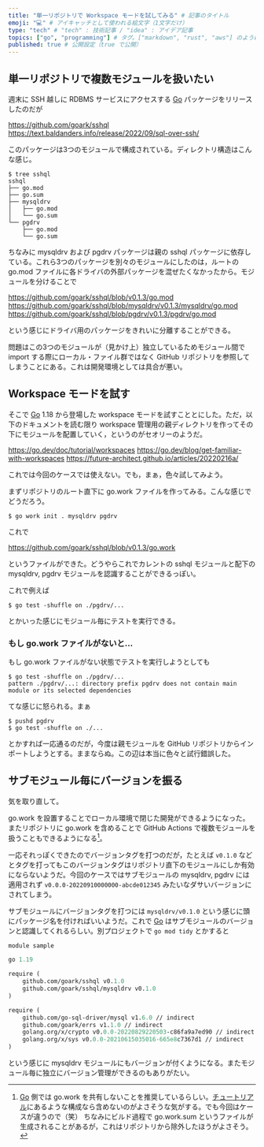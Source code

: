 ```yaml
---
title: "単一リポジトリで Workspace モードを試してみる" # 記事のタイトル
emoji: "💻" # アイキャッチとして使われる絵文字（1文字だけ）
type: "tech" # "tech" : 技術記事 / "idea" : アイデア記事
topics: ["go", "programming"] # タグ。["markdown", "rust", "aws"] のように指定する
published: true # 公開設定（true で公開）
---
```


## 単一リポジトリで複数モジュールを扱いたい

週末に SSH 越しに RDBMS サービスにアクセスする [Go] パッケージをリリースしたのだが

https://github.com/goark/sshql
https://text.baldanders.info/release/2022/09/sql-over-ssh/

このパッケージは3つのモジュールで構成されている。ディレクトリ構造はこんな感じ。

```
$ tree sshql
sshql
├── go.mod
├── go.sum
├── mysqldrv
│   ├── go.mod
│   └── go.sum
└── pgdrv
    ├── go.mod
    └── go.sum
```

ちなみに mysqldrv および pgdrv パッケージは親の sshql パッケージに依存している。これら3つのパッケージを別々のモジュールにしたのは，ルートの go.mod ファイルに各ドライバの外部パッケージを混ぜたくなかったから。モジュールを分けることで

https://github.com/goark/sshql/blob/v0.1.3/go.mod
https://github.com/goark/sshql/blob/mysqldrv/v0.1.3/mysqldrv/go.mod
https://github.com/goark/sshql/blob/pgdrv/v0.1.3/pgdrv/go.mod

という感じにドライバ用のパッケージをきれいに分離することができる。

問題はこの3つのモジュールが（見かけ上）独立しているためモジュール間で import する際にローカル・ファイル群ではなく GitHub リポジトリを参照してしまうことにある。これは開発環境としては具合が悪い。

## Workspace モードを試す

そこで [Go] 1.18 から登場した workspace モードを試すこととにした。ただ，以下のドキュメントを読む限り workspace 管理用の親ディレクトリを作ってその下にモジュールを配置していく，というのがセオリーのようだ。

https://go.dev/doc/tutorial/workspaces
https://go.dev/blog/get-familiar-with-workspaces
https://future-architect.github.io/articles/20220216a/

これでは今回のケースでは使えない。でも，まぁ，色々試してみよう。

まずリポジトリのルート直下に go.work ファイルを作ってみる。こんな感じでどうだろう。

```
$ go work init . mysqldrv pgdrv
```

これで

https://github.com/goark/sshql/blob/v0.1.3/go.work

というファイルができた。どうやらこれでカレントの sshql モジュールと配下の mysqldrv, pgdrv モジュールを認識することができるっぽい。

これで例えば

```
$ go test -shuffle on ./pgdrv/...
```

とかいった感じにモジュール毎にテストを実行できる。

### もし go.work ファイルがないと...

もし go.work ファイルがない状態でテストを実行しようとしても

```
$ go test -shuffle on ./pgdrv/...
pattern ./pgdrv/...: directory prefix pgdrv does not contain main module or its selected dependencies
```

てな感じに怒られる。まぁ

```
$ pushd pgdrv
$ go test -shuffle on ./...
```

とかすれば一応通るのだが，今度は親モジュールを GitHub リポジトリからインポートしようとする。ままならぬ。この辺は本当に色々と試行錯誤した。

## サブモジュール毎にバージョンを振る

気を取り直して。

go.work を設置することでローカル環境で閉じた開発ができるようになった。またリポジトリに go.work を含めることで GitHub Actions で複数モジュールを扱うこともできるようになる[^c1]。

[^c1]: [Go] 側では go.work を共有しないことを推奨しているらしい。[チュートリアル](https://go.dev/doc/tutorial/workspaces)にあるような構成なら含めないのがよさそうな気がする。でも今回はケースが違うので（笑） ちなみにビルド過程で go.work.sum というファイルが生成されることがあるが，これはリポジトリから除外したほうがよさそう。

一応それっぽくできたのでバージョンタグを打つのだが，たとえば `v0.1.0` などとタグを打ってもこのバージョンタグはリポジトリ直下のモジュールにしか有効にならないようだ。今回のケースではサブモジュールの mysqldrv, pgdrv には適用されず `v0.0.0-20220910000000-abcde012345` みたいなダサいバージョンにされてしまう。

サブモジュールにバージョンタグを打つには `mysqldrv/v0.1.0` という感じに頭にパッケージ名を付ければいいようだ。これで [Go] はサブモジュールのバージョンと認識してくれるらしい。別プロジェクトで `go mod tidy` とかすると

```:go.mod
module sample

go 1.19

require (
    github.com/goark/sshql v0.1.0
    github.com/goark/sshql/mysqldrv v0.1.0
)

require (
    github.com/go-sql-driver/mysql v1.6.0 // indirect
    github.com/goark/errs v1.1.0 // indirect
    golang.org/x/crypto v0.0.0-20220829220503-c86fa9a7ed90 // indirect
    golang.org/x/sys v0.0.0-20210615035016-665e8c7367d1 // indirect
)
```

という感じに mysqldrv モジュールにもバージョンが付くようになる。またモジュール毎に独立にバージョン管理ができるのもありがたい。

[Go]: https://go.dev/ "The Go Programming Language"
<!-- eof -->
